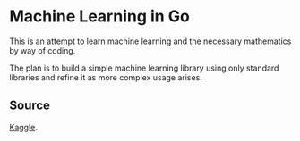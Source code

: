 # Machine Learning in Go

This is an attempt to learn machine learning and the necessary mathematics
by way of coding.

The plan is to build a simple machine learning library using only standard
libraries and refine it as more complex usage arises.

## Source
[Kaggle](https://www.kaggle.com/competitions/digit-recognizer/data).
